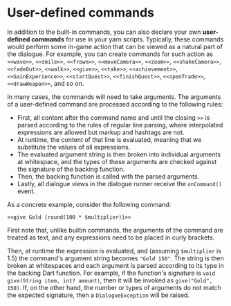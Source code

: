 # User-defined commands

In addition to the built-in commands, you can also declare your own **user-defined commands** for
use in your yarn scripts. Typically, these commands would perform some in-game action that can be
viewed as a natural part of the dialogue. For example, you can create commands for such action as
`<<wave>>`, `<<smile>>`, `<<frown>>`, `<<moveCamera>>`, `<<zoom>>`, `<<shakeCamera>>`,
`<<fadeOut>>`, `<<walk>>`, `<<give>>`, `<<take>>`, `<<achievement>>`, `<<GainExperience>>`,
`<<startQuest>>`, `<<finishQuest>>`, `<<openTrade>>`, `<<drawWeapon>>`, and so on.

In many cases, the commands will need to take arguments. The arguments of a user-defined command
are processed according to the following rules:

- First, all content after the command name and until the closing `>>` is parsed according to the
  rules of regular line parsing, where interpolated expressions are allowed but markup and hashtags
  are not.
- At runtime, the content of that line is evaluated, meaning that we substitute the values of all
  expressions.
- The evaluated argument string is then broken into individual arguments at whitespace, and the
  types of these arguments are checked against the signature of the backing function.
- Then, the backing function is called with the parsed arguments.
- Lastly, all dialogue views in the dialogue runner receive the `onCommand()` event.

As a concrete example, consider the following command:

```yarn
<<give Gold {round(100 * $multiplier)}>>
```

First note that, unlike builtin commands, the arguments of the command are treated as text, and any
expressions need to be placed in curly brackets.

Then, at runtime the expression is evaluated, and (assuming `$multiplier` is 1.5) the command's
argument string becomes `"Gold 150"`. The string is then broken at whitespaces and each argument
is parsed according to its type in the backing Dart function. For example, if the function's
signature is `void give(String item, int? amount)`, then it will be invoked as `give("Gold", 150)`.
If, on the other hand, the number or types of arguments do not match the expected signature, then
a `DialogueException` will be raised.

